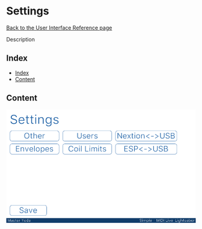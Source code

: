 # Settings

[Back to the User Interface Reference page](README.md#readme)

Description

## Index
* [Index](#index)
* [Content](#content)

## Content

![Settings](/Documentation/Pictures/UI/Settings.png)

